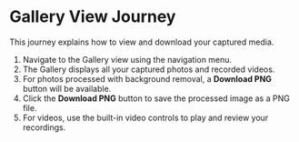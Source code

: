 # Gallery View Journey

This journey explains how to view and download your captured media.

1. Navigate to the Gallery view using the navigation menu.  
2. The Gallery displays all your captured photos and recorded videos.  
3. For photos processed with background removal, a **Download PNG** button will be available.  
4. Click the **Download PNG** button to save the processed image as a PNG file.  
5. For videos, use the built-in video controls to play and review your recordings.